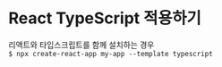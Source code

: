 # React TypeScript 적용하기

리액트와 타입스크립트를 함께 설치하는 경우  
`$ npx create-react-app my-app --template typescript`
